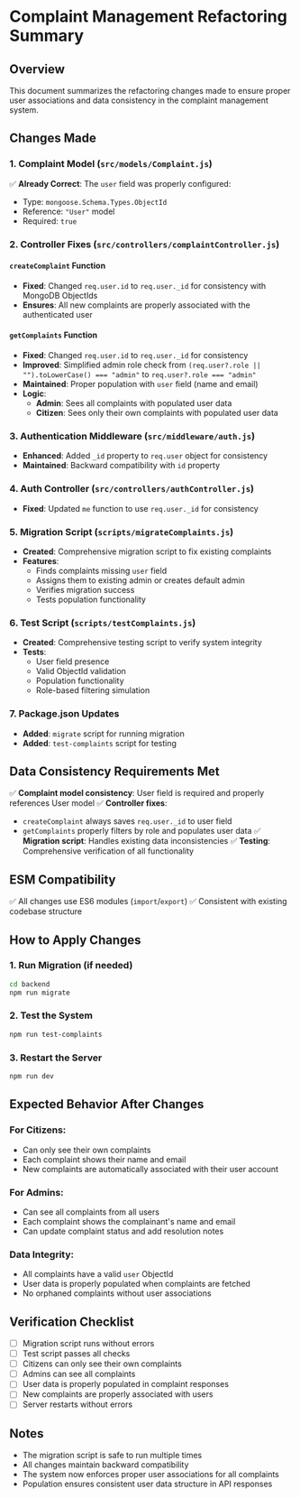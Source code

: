 # Complaint Management Refactoring Summary

## Overview
This document summarizes the refactoring changes made to ensure proper user associations and data consistency in the complaint management system.

## Changes Made

### 1. Complaint Model (`src/models/Complaint.js`)
✅ **Already Correct**: The `user` field was properly configured:
- Type: `mongoose.Schema.Types.ObjectId`
- Reference: `"User"` model
- Required: `true`

### 2. Controller Fixes (`src/controllers/complaintController.js`)

#### `createComplaint` Function
- **Fixed**: Changed `req.user.id` to `req.user._id` for consistency with MongoDB ObjectIds
- **Ensures**: All new complaints are properly associated with the authenticated user

#### `getComplaints` Function
- **Fixed**: Changed `req.user.id` to `req.user._id` for consistency
- **Improved**: Simplified admin role check from `(req.user?.role || "").toLowerCase() === "admin"` to `req.user?.role === "admin"`
- **Maintained**: Proper population with `user` field (name and email)
- **Logic**:
  - **Admin**: Sees all complaints with populated user data
  - **Citizen**: Sees only their own complaints with populated user data

### 3. Authentication Middleware (`src/middleware/auth.js`)
- **Enhanced**: Added `_id` property to `req.user` object for consistency
- **Maintained**: Backward compatibility with `id` property

### 4. Auth Controller (`src/controllers/authController.js`)
- **Fixed**: Updated `me` function to use `req.user._id` for consistency

### 5. Migration Script (`scripts/migrateComplaints.js`)
- **Created**: Comprehensive migration script to fix existing complaints
- **Features**:
  - Finds complaints missing `user` field
  - Assigns them to existing admin or creates default admin
  - Verifies migration success
  - Tests population functionality

### 6. Test Script (`scripts/testComplaints.js`)
- **Created**: Comprehensive testing script to verify system integrity
- **Tests**:
  - User field presence
  - Valid ObjectId validation
  - Population functionality
  - Role-based filtering simulation

### 7. Package.json Updates
- **Added**: `migrate` script for running migration
- **Added**: `test-complaints` script for testing

## Data Consistency Requirements Met

✅ **Complaint model consistency**: User field is required and properly references User model
✅ **Controller fixes**: 
- `createComplaint` always saves `req.user._id` to user field
- `getComplaints` properly filters by role and populates user data
✅ **Migration script**: Handles existing data inconsistencies
✅ **Testing**: Comprehensive verification of all functionality

## ESM Compatibility
✅ All changes use ES6 modules (`import`/`export`)
✅ Consistent with existing codebase structure

## How to Apply Changes

### 1. Run Migration (if needed)
```bash
cd backend
npm run migrate
```

### 2. Test the System
```bash
npm run test-complaints
```

### 3. Restart the Server
```bash
npm run dev
```

## Expected Behavior After Changes

### For Citizens:
- Can only see their own complaints
- Each complaint shows their name and email
- New complaints are automatically associated with their user account

### For Admins:
- Can see all complaints from all users
- Each complaint shows the complainant's name and email
- Can update complaint status and add resolution notes

### Data Integrity:
- All complaints have a valid `user` ObjectId
- User data is properly populated when complaints are fetched
- No orphaned complaints without user associations

## Verification Checklist

- [ ] Migration script runs without errors
- [ ] Test script passes all checks
- [ ] Citizens can only see their own complaints
- [ ] Admins can see all complaints
- [ ] User data is properly populated in complaint responses
- [ ] New complaints are properly associated with users
- [ ] Server restarts without errors

## Notes

- The migration script is safe to run multiple times
- All changes maintain backward compatibility
- The system now enforces proper user associations for all complaints
- Population ensures consistent user data structure in API responses

